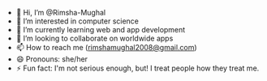 - 👋 Hi, I’m @Rimsha-Mughal
- 👀 I’m interested in computer science 
- 🌱 I’m currently learning web and app development 
- 💞️ I’m looking to collaborate on worldwide apps
- 📫 How to reach me (rimshamughal2008@gmail.com)
- 😄 Pronouns: she/her
- ⚡ Fun fact: I'm not serious enough, but! I treat people how they treat me.

<!---
Rimsha-Mughal/Rimsha-Mughal is a ✨ special ✨ repository because its `README.md` (this file) appears on your GitHub profile.
You can click the Preview link to take a look at your changes.
--->
